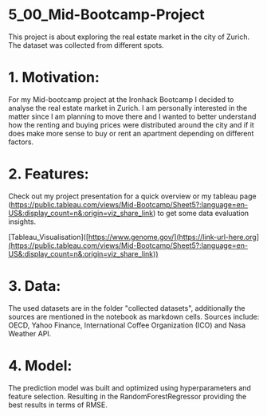 # 5_00_Mid-Bootcamp-Project
This project is about exploring the real estate market in the city of Zurich. The dataset was collected from different spots.


# 1. Motivation: 

For my Mid-bootcamp project at the Ironhack Bootcamp I decided to analyse the real estate market in Zurich. 
I am personally interested in the matter since I am planning to move there and I wanted to better understand how the renting and buying prices were
distributed around the city and if it does make more sense to buy or rent an apartment depending on different factors.

# 2. Features: 

Check out my project presentation for a quick overview or my tableau page (https://public.tableau.com/views/Mid-Bootcamp/Sheet5?:language=en-US&:display_count=n&:origin=viz_share_link) to get some data evaluation insights. 

[Tableau_Visualisation]([https://www.genome.gov/](https://link-url-here.org](https://public.tableau.com/views/Mid-Bootcamp/Sheet5?:language=en-US&:display_count=n&:origin=viz_share_link))

# 3. Data: 

The used datasets are in the folder "collected datasets", additionally the sources are mentioned in the notebook as markdown cells.
Sources include: OECD, Yahoo Finance, International Coffee Organization (ICO) and Nasa Weather API.

# 4. Model:
The prediction model was built and optimized using hyperparameters and feature selection. Resulting in the RandomForestRegressor providing the best results in terms of RMSE.
